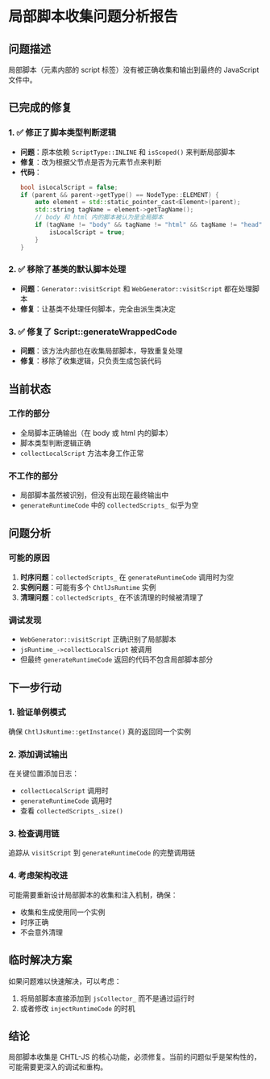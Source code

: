# 局部脚本收集问题分析报告

## 问题描述
局部脚本（元素内部的 script 标签）没有被正确收集和输出到最终的 JavaScript 文件中。

## 已完成的修复

### 1. ✅ 修正了脚本类型判断逻辑
- **问题**：原本依赖 `ScriptType::INLINE` 和 `isScoped()` 来判断局部脚本
- **修复**：改为根据父节点是否为元素节点来判断
- **代码**：
  ```cpp
  bool isLocalScript = false;
  if (parent && parent->getType() == NodeType::ELEMENT) {
      auto element = std::static_pointer_cast<Element>(parent);
      std::string tagName = element->getTagName();
      // body 和 html 内的脚本被认为是全局脚本
      if (tagName != "body" && tagName != "html" && tagName != "head") {
          isLocalScript = true;
      }
  }
  ```

### 2. ✅ 移除了基类的默认脚本处理
- **问题**：`Generator::visitScript` 和 `WebGenerator::visitScript` 都在处理脚本
- **修复**：让基类不处理任何脚本，完全由派生类决定

### 3. ✅ 修复了 Script::generateWrappedCode
- **问题**：该方法内部也在收集局部脚本，导致重复处理
- **修复**：移除了收集逻辑，只负责生成包装代码

## 当前状态

### 工作的部分
- 全局脚本正确输出（在 body 或 html 内的脚本）
- 脚本类型判断逻辑正确
- `collectLocalScript` 方法本身工作正常

### 不工作的部分
- 局部脚本虽然被识别，但没有出现在最终输出中
- `generateRuntimeCode` 中的 `collectedScripts_` 似乎为空

## 问题分析

### 可能的原因
1. **时序问题**：`collectedScripts_` 在 `generateRuntimeCode` 调用时为空
2. **实例问题**：可能有多个 `ChtlJsRuntime` 实例
3. **清理问题**：`collectedScripts_` 在不该清理的时候被清理了

### 调试发现
- `WebGenerator::visitScript` 正确识别了局部脚本
- `jsRuntime_->collectLocalScript` 被调用
- 但最终 `generateRuntimeCode` 返回的代码不包含局部脚本部分

## 下一步行动

### 1. 验证单例模式
确保 `ChtlJsRuntime::getInstance()` 真的返回同一个实例

### 2. 添加调试输出
在关键位置添加日志：
- `collectLocalScript` 调用时
- `generateRuntimeCode` 调用时
- 查看 `collectedScripts_.size()`

### 3. 检查调用链
追踪从 `visitScript` 到 `generateRuntimeCode` 的完整调用链

### 4. 考虑架构改进
可能需要重新设计局部脚本的收集和注入机制，确保：
- 收集和生成使用同一个实例
- 时序正确
- 不会意外清理

## 临时解决方案
如果问题难以快速解决，可以考虑：
1. 将局部脚本直接添加到 `jsCollector_` 而不是通过运行时
2. 或者修改 `injectRuntimeCode` 的时机

## 结论
局部脚本收集是 CHTL-JS 的核心功能，必须修复。当前的问题似乎是架构性的，可能需要更深入的调试和重构。